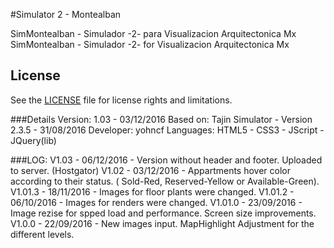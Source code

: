 #Simulator 2 - Montealban

SimMontealban - Simulador -2- para Visualizacion Arquitectonica Mx
SimMontealban - Simulador -2- for Visualizacion Arquitectonica Mx

## License
See the [LICENSE](LICENSE.md "LICENSE.md") file for license rights and limitations.

###Details
Version:	1.03  - 03/12/2016
Based on: 	Tajin Simulator - Version 2.3.5 - 31/08/2016
Developer: 	yohncf
Languages: 	HTML5 - CSS3 - JScript - JQuery(lib)

###LOG:
	V1.03	 - 06/12/2016 - Version without header and footer. Uploaded to server. (Hostgator)
	V1.02 	 - 03/12/2016 - Appartments hover color according to their status. ( Sold-Red, Reserved-Yellow or Available-Green).
	V1.01.3	 - 18/11/2016 - Images for floor plants were changed.
	V1.01.2	 - 06/10/2016 - Images for renders were changed.
	V1.01.0	 - 23/09/2016 - Image rezise for spped load and performance. Screen size improvements. 
	V1.0.0	 - 22/09/2016 - New images input. MapHighlight Adjustment for the different levels.
	

